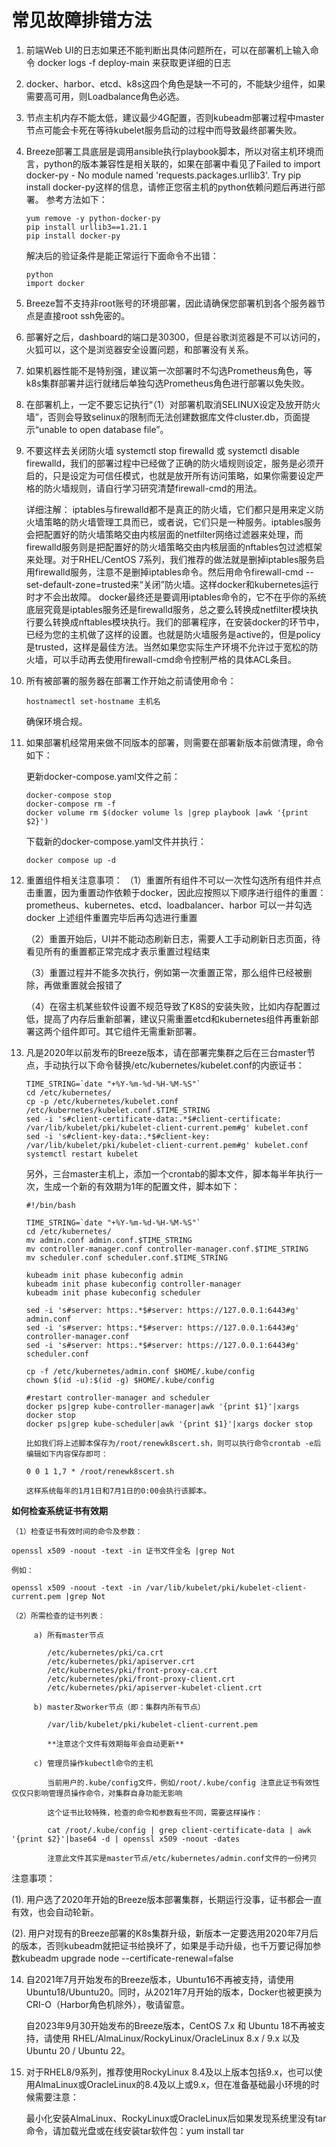 # 常见故障排错方法
1. 前端Web UI的日志如果还不能判断出具体问题所在，可以在部署机上输入命令 docker logs -f deploy-main 来获取更详细的日志

2. docker、harbor、etcd、k8s这四个角色是缺一不可的，不能缺少组件，如果需要高可用，则Loadbalance角色必选。

3. 节点主机内存不能太低，建议最少4G配置，否则kubeadm部署过程中master节点可能会卡死在等待kubelet服务启动的过程中而导致最终部署失败。

4. Breeze部署工具底层是调用ansible执行playbook脚本，所以对宿主机环境而言，python的版本兼容性是相关联的，如果在部署中看见了Failed to import docker-py - No module named 'requests.packages.urllib3'. Try pip install docker-py这样的信息，请修正您宿主机的python依赖问题后再进行部署。
参考方法如下：
	```
	yum remove -y python-docker-py
	pip install urllib3==1.21.1
	pip install docker-py
	```
	解决后的验证条件是能正常运行下面命令不出错：
	```
	python
	import docker
	```

5. Breeze暂不支持非root账号的环境部署，因此请确保您部署机到各个服务器节点是直接root ssh免密的。

6. 部署好之后，dashboard的端口是30300，但是谷歌浏览器是不可以访问的，火狐可以，这个是浏览器安全设置问题，和部署没有关系。

7. 如果机器性能不是特别强，建议第一次部署时不勾选Prometheus角色，等k8s集群部署并运行就绪后单独勾选Prometheus角色进行部署以免失败。

8. 在部署机上，一定不要忘记执行“（1）对部署机取消SELINUX设定及放开防火墙”，否则会导致selinux的限制而无法创建数据库文件cluster.db，页面提示“unable to open database file”。

9. 不要这样去关闭防火墙 systemctl stop firewalld 或 systemctl disable firewalld，我们的部署过程中已经做了正确的防火墙规则设定，服务是必须开启的，只是设定为可信任模式，也就是放开所有访问策略，如果你需要设定严格的防火墙规则，请自行学习研究清楚firewall-cmd的用法。

	详细注解：
	iptables与firewalld都不是真正的防火墙，它们都只是用来定义防火墙策略的防火墙管理工具而已，或者说，它们只是一种服务。iptables服务会把配置好的防火墙策略交由内核层面的netfilter网络过滤器来处理，而firewalld服务则是把配置好的防火墙策略交由内核层面的nftables包过滤框架来处理。对于RHEL/CentOS 7系列，我们推荐的做法就是删掉iptables服务启用firewalld服务，注意不是删掉iptables命令。然后用命令firewall-cmd --set-default-zone=trusted来“关闭”防火墙。这样docker和kubernetes运行时才不会出故障。
	docker最终还是要调用iptables命令的，它不在乎你的系统底层究竟是iptables服务还是firewalld服务，总之要么转换成netfilter模块执行要么转换成nftables模块执行。我们的部署程序，在安装docker的环节中，已经为您的主机做了这样的设置。也就是防火墙服务是active的，但是policy是trusted，这样是最佳方法。当然如果您实际生产环境不允许过于宽松的防火墙，可以手动再去使用firewall-cmd命令控制严格的具体ACL条目。

10. 所有被部署的服务器在部署工作开始之前请使用命令：
    ```
    hostnamectl set-hostname 主机名 
    ```
    确保环境合规。

11. 如果部署机经常用来做不同版本的部署，则需要在部署新版本前做清理，命令如下：

	更新docker-compose.yaml文件之前：
	```
	docker-compose stop
	docker-compose rm -f
	docker volume rm $(docker volume ls |grep playbook |awk '{print $2}')
	```
	下载新的docker-compose.yaml文件并执行：
	```
	docker compose up -d
	```

12. 重置组件相关注意事项：
	（1）重置所有组件不可以一次性勾选所有组件并点击重置，因为重置动作依赖于docker，因此应按照以下顺序进行组件的重置：
		prometheus、kubernetes、etcd、loadbalancer、harbor 可以一并勾选
		docker 上述组件重置完毕后再勾选进行重置
		
	（2）重置开始后，UI并不能动态刷新日志，需要人工手动刷新日志页面，待看见所有的重置都正常完成才表示重置过程结束
	
	（3）重置过程并不能多次执行，例如第一次重置正常，那么组件已经被删除，再做重置就会报错了
	
	（4）在宿主机某些软件设置不规范导致了K8S的安装失败，比如内存配置过低，提高了内存后重新部署，建议只需重置etcd和kubernetes组件再重新部署这两个组件即可。其它组件无需重新部署。

13. 凡是2020年以前发布的Breeze版本，请在部署完集群之后在三台master节点，手动执行以下命令替换/etc/kubernetes/kubelet.conf的内嵌证书：
	```	
	TIME_STRING=`date "+%Y-%m-%d-%H-%M-%S"`	
	cd /etc/kubernetes/	
	cp -p /etc/kubernetes/kubelet.conf /etc/kubernetes/kubelet.conf.$TIME_STRING	
	sed -i 's#client-certificate-data:.*$#client-certificate: /var/lib/kubelet/pki/kubelet-client-current.pem#g' kubelet.conf 	
	sed -i 's#client-key-data:.*$#client-key: /var/lib/kubelet/pki/kubelet-client-current.pem#g' kubelet.conf	
	systemctl restart kubelet	
	```
	另外，三台master主机上，添加一个crontab的脚本文件，脚本每半年执行一次，生成一个新的有效期为1年的配置文件，脚本如下：
	```
	#!/bin/bash
	
	TIME_STRING=`date "+%Y-%m-%d-%H-%M-%S"`
	cd /etc/kubernetes/
	mv admin.conf admin.conf.$TIME_STRING
	mv controller-manager.conf controller-manager.conf.$TIME_STRING 
	mv scheduler.conf scheduler.conf.$TIME_STRING
	
	kubeadm init phase kubeconfig admin
	kubeadm init phase kubeconfig controller-manager
	kubeadm init phase kubeconfig scheduler

	sed -i 's#server: https:.*$#server: https://127.0.0.1:6443#g' admin.conf
	sed -i 's#server: https:.*$#server: https://127.0.0.1:6443#g' controller-manager.conf
	sed -i 's#server: https:.*$#server: https://127.0.0.1:6443#g' scheduler.conf
	
	cp -f /etc/kubernetes/admin.conf $HOME/.kube/config
	chown $(id -u):$(id -g) $HOME/.kube/config

	#restart controller-manager and scheduler
	docker ps|grep kube-controller-manager|awk '{print $1}'|xargs docker stop
	docker ps|grep kube-scheduler|awk '{print $1}'|xargs docker stop
	```

        比如我们将上述脚本保存为/root/renewk8scert.sh，则可以执行命令crontab -e后编辑如下内容保存即可：
	```
	0 0 1 1,7 * /root/renewk8scert.sh
	```
        这样系统每年的1月1日和7月1日的0:00会执行该脚本。

**如何检查系统证书有效期**

```
（1）检查证书有效时间的命令及参数：

openssl x509 -noout -text -in 证书文件全名 |grep Not

例如：

openssl x509 -noout -text -in /var/lib/kubelet/pki/kubelet-client-current.pem |grep Not

（2）所需检查的证书列表：

     a) 所有master节点

        /etc/kubernetes/pki/ca.crt
        /etc/kubernetes/pki/apiserver.crt
        /etc/kubernetes/pki/front-proxy-ca.crt
        /etc/kubernetes/pki/front-proxy-client.crt
        /etc/kubernetes/pki/apiserver-kubelet-client.crt

     b) master及worker节点（即：集群内所有节点）

        /var/lib/kubelet/pki/kubelet-client-current.pem

        **注意这个文件有效期每年会自动更新**

     c) 管理员操作kubectl命令的主机

        当前用户的.kube/config文件，例如/root/.kube/config 注意此证书有效性仅仅只影响管理员操作命令，对集群自身功能无影响

        这个证书比较特殊，检查的命令和参数有些不同，需要这样操作：

        cat /root/.kube/config | grep client-certificate-data | awk '{print $2}'|base64 -d | openssl x509 -noout -dates

        注意此文件其实是master节点/etc/kubernetes/admin.conf文件的一份拷贝
```

注意事项：

(1). 用户选了2020年开始的Breeze版本部署集群，长期运行没事，证书都会一直有效，也会自动轮新。

(2). 用户对现有的Breeze部署的K8s集群升级，新版本一定要选用2020年7月后的版本，否则kubeadm就把证书给换坏了，如果是手动升级，也千万要记得加参数kubeadm upgrade node --certificate-renewal=false

14. 自2021年7月开始发布的Breeze版本，Ubuntu16不再被支持，请使用Ubuntu18/Ubuntu20。同时，从2021年7月开始的版本，Docker也被更换为CRI-O（Harbor角色机除外），敬请留意。

    自2023年9月30开始发布的Breeze版本，CentOS 7.x 和 Ubuntu 18不再被支持，请使用 RHEL/AlmaLinux/RockyLinux/OracleLinux 8.x / 9.x 以及 Ubuntu 20 / Ubuntu 22。

15. 对于RHEL8/9系列，推荐使用RockyLinux 8.4及以上版本包括9.x，也可以使用AlmaLinux或OracleLinux的8.4及以上或9.x，但在准备基础最小环境的时候需要注意：

    最小化安装AlmaLinux、RockyLinux或OracleLinux后如果发现系统里没有tar命令，请加载光盘或在线安装tar软件包：yum install tar
